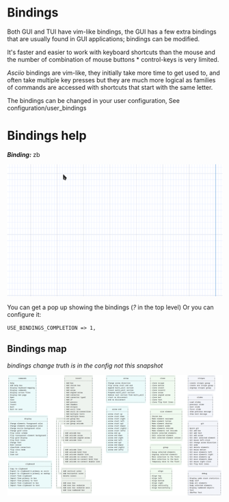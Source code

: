 # Bindings

Both GUI and TUI have vim-like bindings, the GUI has a few extra bindings that are usually found in GUI applications; bindings can be modified.

It's faster and easier to work with keyboard shortcuts than the mouse and the number of combination of mouse buttons * control-keys is very limited.

*Asciio* bindings are vim-like, they initially take more time to get used to, and often take multiple key presses but they are much more logical as families of commands are
accessed with shortcuts that start with the same letter.

The bindings can be changed in your user configuration, See configuration/user_bindings 

# Bindings help

***Binding:*** zb

![bindings_help](bindings_help.gif)

You can get a pop up showing the bindings (*?* in the top level) Or you can configure it:

```
USE_BINDINGS_COMPLETION => 1,
```

## Bindings map

*bindings change truth is in the config not this snapshot*

![bindings](asciio_bindings.png)

